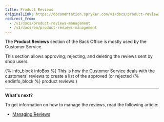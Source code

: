 ```yaml
---
title: Product Reviews
originalLink: https://documentation.spryker.com/v1/docs/product-reviews-management
redirect_from:
  - /v1/docs/product-reviews-management
  - /v1/docs/en/product-reviews-management
---
```


The **Product Reviews** section of the Back Office is mostly used by the Customer Service. 

This section allows approving, rejecting, and deleting the reviews sent by shop users. 

{% info_block infoBox %}
This is how the Customer Service deals with the customers' reviews to create a list of the approved (or rejected
{% endinfo_block %} product reviews.)

------

**What's next?**

To get information on how to manage the reviews, read the following article:

* [Managing Reviews](/docs/scos/user/user-guides/201811.0/back-office-user-guide/products/product-reviews/managing-product-reviews.html)
